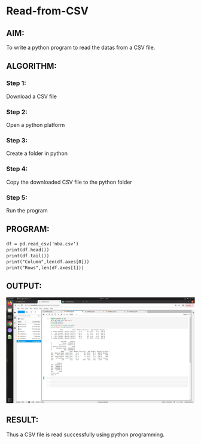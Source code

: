 # Read-from-CSV

## AIM:
To write a python program to read the datas from a CSV file.

## ALGORITHM:
### Step 1:
Download a CSV file
### Step 2:
Open a python platform
### Step 3:
Create a folder in python
### Step 4:
Copy the downloaded CSV file to the python folder
### Step 5:
Run the program

## PROGRAM:
~~~
df = pd.read_csv('nba.csv')
print(df.head())
print(df.tail())
print("Column",len(df.axes[0]))
print("Rows",len(df.axes[1]))
~~~

## OUTPUT:
![output](./tham2.jfif)

## RESULT:
Thus a CSV file is read successfully using python programming.
